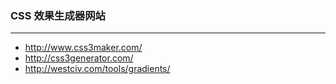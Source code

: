 ### CSS 效果生成器网站
---
* http://www.css3maker.com/
* http://css3generator.com/
* http://westciv.com/tools/gradients/
